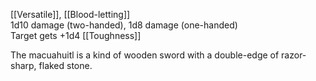 [[Versatile]], [[Blood-letting]]<br>1d10 damage (two-handed), 1d8 damage (one-handed)<br>Target gets +1d4 [[Toughness]]

The macuahuitl is a kind of wooden sword with a double-edge of razor-sharp, flaked stone.